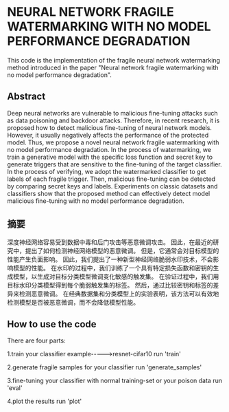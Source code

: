 # NEURAL NETWORK FRAGILE WATERMARKING WITH NO MODEL PERFORMANCE DEGRADATION
This code is the implementation of the fragile neural network watermarking method introduced in the paper "Neural network fragile watermarking with no model performance degradation".

## Abstract

Deep neural networks are vulnerable to malicious fine-tuning attacks such as data poisoning and backdoor attacks. Therefore, in recent research, it is proposed how to detect malicious fine-tuning of neural network models. However, it usually negatively affects the performance of the protected model. Thus, we propose a novel neural network fragile watermarking with no model performance degradation. In the process of watermarking, we train a generative model with the specific loss function and secret key to generate triggers that are sensitive to the fine-tuning of the target classifier. In the process of verifying, we adopt the watermarked classifier to get labels of each fragile trigger. Then, malicious fine-tuning can be detected by comparing secret keys and labels. Experiments on classic datasets and classifiers show that the proposed method can effectively detect model malicious fine-tuning with no model performance degradation.

## 摘要

深度神经网络容易受到数据中毒和后门攻击等恶意微调攻击。 因此，在最近的研究中，提出了如何检测神经网络模型的恶意微调。 但是，它通常会对目标模型的性能产生负面影响。 因此，我们提出了一种新型神经网络脆弱水印技术，不会影响模型的性能。 在水印的过程中，我们训练了一个具有特定损失函数和密钥的生成模型，以生成对目标分类模型微调变化敏感的触发集。 在验证过程中，我们用目标水印分类模型得到每个脆弱触发集的标签。 然后，通过比较密钥和标签的差异来检测恶意微调。 在经典数据集和分类模型上的实验表明，该方法可以有效地检测模型是否被恶意微调，而不会降低模型性能。

## How to use the code

There are four parts:

  1.train your classifier  example----->resnet-cifar10     run 'train'
  
  2.generate fragile samples for your classifier        run 'generate_samples'

  3.fine-tuning your classifier with normal training-set or your poison data   run 'eval'

  4.plot the results         run 'plot'
